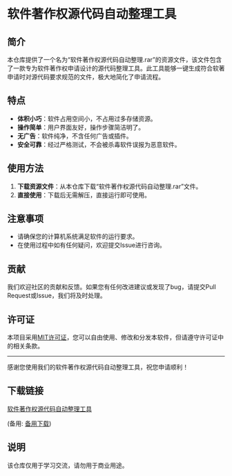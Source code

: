 # 软件著作权源代码自动整理工具

## 简介

本仓库提供了一个名为“软件著作权源代码自动整理.rar”的资源文件，该文件包含了一款专为软件著作权申请设计的源代码整理工具。此工具能够一键生成符合软著申请时对源代码要求规范的文件，极大地简化了申请流程。

## 特点

- **体积小巧**：软件占用空间小，不占用过多存储资源。
- **操作简单**：用户界面友好，操作步骤简洁明了。
- **无广告**：软件纯净，不含任何广告或插件。
- **安全可靠**：经过严格测试，不会被杀毒软件误报为恶意软件。

## 使用方法

1. **下载资源文件**：从本仓库下载“软件著作权源代码自动整理.rar”文件。
2. **直接使用**：下载后无需解压，直接运行即可使用。

## 注意事项

- 请确保您的计算机系统满足软件的运行要求。
- 在使用过程中如有任何疑问，欢迎提交Issue进行咨询。

## 贡献

我们欢迎社区的贡献和反馈。如果您有任何改进建议或发现了bug，请提交Pull Request或Issue，我们将及时处理。

## 许可证

本项目采用[MIT许可证](LICENSE)，您可以自由使用、修改和分发本软件，但请遵守许可证中的相关条款。

---

感谢您使用我们的软件著作权源代码自动整理工具，祝您申请顺利！

## 下载链接
[软件著作权源代码自动整理工具](https://pan.quark.cn/s/1669cea3c431) 

(备用: [备用下载](https://pan.baidu.com/s/1XKSS9yAkVaTYTuvfR5tsCA?pwd=1234))

## 说明

该仓库仅用于学习交流，请勿用于商业用途。
